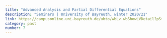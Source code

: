 ```yaml
---
title: "Advanced Analysis and Partial Differential Equations"
description: "Seminars | University of Bayreuth, winter 2020/21"
link: https://campusonline.uni-bayreuth.de/ubto/wbLv.wbShowLVDetail?pStpSpNr=278906
category: past
number: 7
---
```


